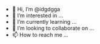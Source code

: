 - 👋 Hi, I’m @idgdgga
- 👀 I’m interested in ...
- 🌱 I’m currently learning ...
- 💞️ I’m looking to collaborate on ...
- 📫 How to reach me ...

<!---
idgdgga/idgdgga is a ✨ special ✨ repository because its `README.md` (this file) appears on your GitHub profile.
You can click the Preview link to take a look at your changes.
--->
